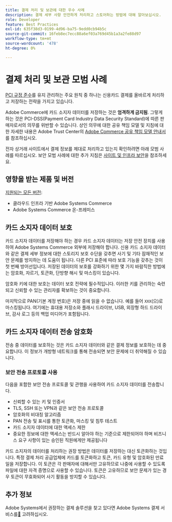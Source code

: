 ```yaml
---
title: 결제 처리 및 보관에 대한 우수 사례
description: 결제 세부 사항 안전하게 처리하고 스토어하는 방법에 대해 알아보십시오.
role: Developer
feature: Best Practices
exl-id: 635f38d3-0199-4d96-ba75-9edd0cb94b5c
source-git-commit: 16feb8ec7ecc88a6ef03a769d45b1a3a2fe88d97
workflow-type: tm+mt
source-wordcount: '478'
ht-degree: 0%

---
```


# 결제 처리 및 보관 모범 사례

[PCI 규정 준수](https://experienceleague.adobe.com/docs/commerce-admin/start/compliance/payments/compliance-pci.html)를 유지 관리하는 주요 원칙 중 하나는 신용카드 결제를 올바르게 처리하고 저장하는 전략을 가지고 있습니다.

Adobe Commerce에 카드 소지자 데이터를 저장하는 것은 **엄격하게 금지됨**. 그렇게 하는 것은 PCI-DSS(Payment Card Industry Data Security Standard)에 따른 판매자로서의 의무를 위반할 수 있습니다. 상인 의무에 대한 공유 책임 모델 및 지침에 대한 자세한 내용은 Adobe Trust Center의 [Adobe Commerce 공유 책임 모델 안내서](https://www.adobe.com/content/dam/cc/en/trust-center/ungated/whitepapers/experience-cloud/adobe-commerce-shared-responsibilities-guide.pdf)를 참조하십시오.

전자 상거래 사이트에서 결제 정보를 제대로 처리하고 있는지 확인하려면 아래 모범 사례를 따르십시오. 보안 모범 사례에 대한 추가 지침은 [사이트 및 인프라 보안](../launch/security-best-practices.md)을 참조하세요.

## 영향을 받는 제품 및 버전

[지원되는 모든 버전](../../../release/versions.md):

* 클라우드 인프라 기반 Adobe Systems Commerce
* Adobe Systems Commerce 온-프레미스

## 카드 소지자 데이터 보호

카드 소지자 데이터를 저장해야 하는 경우 카드 소지자 데이터는 저장 안전 장치를 사용하여 Adobe Systems Commerce 외부에 저장해야 합니다. 신용 카드 소지자 데이터와 같은 결제 세부 정보에 대한 스토리지 보호 수단을 갖추면 사기 및 기타 잠재적인 보안 문제를 방지하는 데 도움이 됩니다. 다른 PCI 표준에 따라 보호 기능을 갖추는 것이 첫 번째 방어선입니다. 저장된 데이터의 보호를 강화하기 위한 몇 가지 바람직한 방법에는 암호화, 자르기, 토큰화, 단방향 해시 및 마스킹이 있습니다.

암호화 키에 대한 보호는 데이터 보호 전략에 필수적입니다. 이러한 키를 관리하는 숙련되고 신뢰할 수 있는 관리자를 확보하는 것이 중요합니다.

마지막으로 PAN(기본 계정 번호)은 저장 중에 읽을 수 없습니다. 예를 들어 `XXX`(으)로 마스킹됩니다. 여기에는 휴대용 저장소와 플래시 드라이브, USB, 외장형 하드 드라이브, 감사 로그 등의 백업 미디어가 포함됩니다.

## 카드 소지자 데이터 전송 암호화

전송 중 데이터를 보호하는 것은 카드 소지자 데이터와 같은 결제 정보를 보호하는 데 중요합니다. 이 정보가 개방형 네트워크를 통해 전송되면 보안 문제에 더 취약해질 수 있습니다.

### 보안 전송 프로토콜 사용

다음을 포함한 보안 전송 프로토콜 및 관행을 사용하여 카드 소지자 데이터를 전송합니다.

* 신뢰할 수 있는 키 및 인증서
* TLS, SSH 또는 VPN과 같은 보안 전송 프로토콜
* 암호화의 비대칭 알고리즘
* PAN 전송 및 표시를 통한 토큰화, 마스킹 및 침투 테스트
* 카드 소지자 데이터에 대한 액세스 제한
* 중요한 정보에 대한 액세스는 반드시 알아야 하는 기준으로 제한되어야 하며 비즈니스 요구 사항이 있는 승인된 직원에게만 제공됩니다

카드 소지자의 데이터를 처리하는 권장 방법은 데이터를 저장하는 대신 토큰화하는 것입니다. 특정 결제 처리 공급업체에 카드를 토큰화하고 토큰, 카드 유형 및 암호화된 만료일을 저장합니다. 이 토큰은 각 판매자에 대해서만 고유하므로 나중에 사용할 수 있도록 파일에 대한 자격 증명으로 사용할 수 있습니다. 토큰은 고유하므로 보안 문제가 있는 경우 토큰이 무효화되어 사기 활동을 방지할 수 있습니다.

## 추가 정보

Adobe Systems에서 권장하는 결제 솔루션을 찾고 있다면 Adobe Systems 결제 서비스를[&#128279;](https://experienceleague.adobe.com/docs/commerce/payment-services/overview.html) 고려하십시오.
